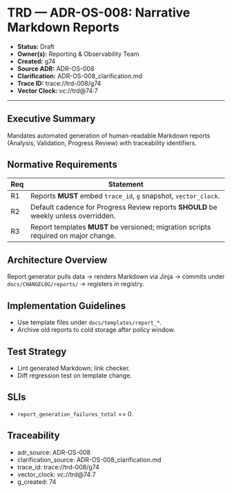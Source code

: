 # TRD — ADR-OS-008: Narrative Markdown Reports

* **Status:** Draft
* **Owner(s):** Reporting & Observability Team
* **Created:** g74
* **Source ADR:** ADR-OS-008
* **Clarification:** ADR-OS-008_clarification.md
* **Trace ID:** trace://trd-008/g74
* **Vector Clock:** vc://trd@74:7

---

## Executive Summary
Mandates automated generation of human-readable Markdown reports (Analysis, Validation, Progress Review) with traceability identifiers.

## Normative Requirements
| Req | Statement |
|----|-----------|
| R1 | Reports **MUST** embed `trace_id`, `g` snapshot, `vector_clock`. |
| R2 | Default cadence for Progress Review reports **SHOULD** be weekly unless overridden. |
| R3 | Report templates **MUST** be versioned; migration scripts required on major change. |

## Architecture Overview
Report generator pulls data → renders Markdown via Jinja → commits under `docs/CHANGELOG/reports/` → registers in registry.

## Implementation Guidelines
- Use template files under `docs/templates/report_*`.
- Archive old reports to cold storage after policy window.

## Test Strategy
- Lint generated Markdown; link checker.
- Diff regression test on template change.

## SLIs
- `report_generation_failures_total` == 0.

## Traceability
- adr_source: ADR-OS-008
- clarification_source: ADR-OS-008_clarification.md
- trace_id: trace://trd-008/g74
- vector_clock: vc://trd@74:7
- g_created: 74 